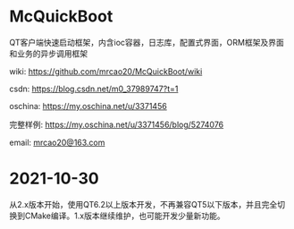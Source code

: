 # McQuickBoot
QT客户端快速启动框架，内含ioc容器，日志库，配置式界面，ORM框架及界面和业务的异步调用框架

wiki: https://github.com/mrcao20/McQuickBoot/wiki

csdn: https://blog.csdn.net/m0_37989747?t=1

oschina: https://my.oschina.net/u/3371456

完整样例: https://my.oschina.net/u/3371456/blog/5274076

email: mrcao20@163.com

# 2021-10-30
从2.x版本开始，使用QT6.2以上版本开发，不再兼容QT5以下版本，并且完全切换到CMake编译。1.x版本继续维护，也可能开发少量新功能。
